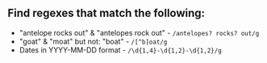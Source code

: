 ## Find regexes that match the following:

 - "antelope rocks out" & "antelopes rock out" - `/antelopes? rocks? out/g`
 - "goat" & "moat" but not: "boat" - `/[^b]oat/g`
 - Dates in YYYY-MM-DD format - `/\d{1,4}-\d{1,2}-\d{1,2}/g`